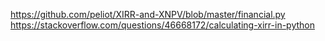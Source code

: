 
https://github.com/peliot/XIRR-and-XNPV/blob/master/financial.py
https://stackoverflow.com/questions/46668172/calculating-xirr-in-python


